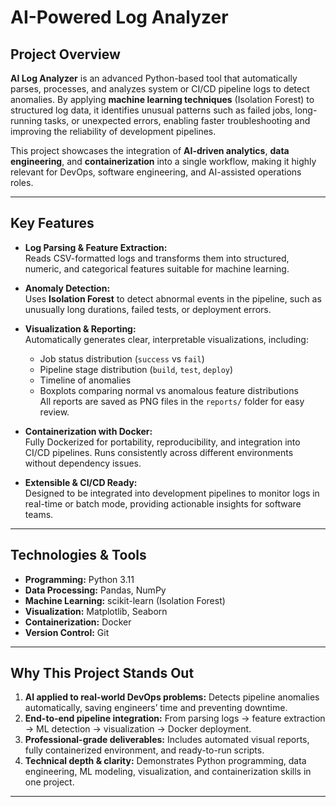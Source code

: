 # AI-Powered Log Analyzer

## Project Overview
**AI Log Analyzer** is an advanced Python-based tool that automatically parses, processes, and analyzes system or CI/CD pipeline logs to detect anomalies. By applying **machine learning techniques** (Isolation Forest) to structured log data, it identifies unusual patterns such as failed jobs, long-running tasks, or unexpected errors, enabling faster troubleshooting and improving the reliability of development pipelines.

This project showcases the integration of **AI-driven analytics**, **data engineering**, and **containerization** into a single workflow, making it highly relevant for DevOps, software engineering, and AI-assisted operations roles.

---

## Key Features
- **Log Parsing & Feature Extraction:**  
  Reads CSV-formatted logs and transforms them into structured, numeric, and categorical features suitable for machine learning.
  
- **Anomaly Detection:**  
  Uses **Isolation Forest** to detect abnormal events in the pipeline, such as unusually long durations, failed tests, or deployment errors.

- **Visualization & Reporting:**  
  Automatically generates clear, interpretable visualizations, including:
  - Job status distribution (`success` vs `fail`)
  - Pipeline stage distribution (`build`, `test`, `deploy`)
  - Timeline of anomalies
  - Boxplots comparing normal vs anomalous feature distributions  
  All reports are saved as PNG files in the `reports/` folder for easy review.

- **Containerization with Docker:**  
  Fully Dockerized for portability, reproducibility, and integration into CI/CD pipelines. Runs consistently across different environments without dependency issues.

- **Extensible & CI/CD Ready:**  
  Designed to be integrated into development pipelines to monitor logs in real-time or batch mode, providing actionable insights for software teams.

---

## Technologies & Tools
- **Programming:** Python 3.11  
- **Data Processing:** Pandas, NumPy  
- **Machine Learning:** scikit-learn (Isolation Forest)  
- **Visualization:** Matplotlib, Seaborn  
- **Containerization:** Docker  
- **Version Control:** Git  

---


## Why This Project Stands Out
1. **AI applied to real-world DevOps problems:** Detects pipeline anomalies automatically, saving engineers’ time and preventing downtime.  
2. **End-to-end pipeline integration:** From parsing logs → feature extraction → ML detection → visualization → Docker deployment.  
3. **Professional-grade deliverables:** Includes automated visual reports, fully containerized environment, and ready-to-run scripts.  
4. **Technical depth & clarity:** Demonstrates Python programming, data engineering, ML modeling, visualization, and containerization skills in one project.  

---

